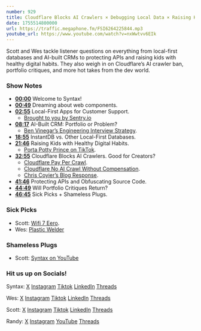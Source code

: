 ```yaml
---
number: 929
title: Cloudflare Blocks AI Crawlers × Debugging Local Data × Raising Kids with Healthy Digital Habits and More
date: 1755514800000
url: https://traffic.megaphone.fm/FSI6264225844.mp3
youtube_url: https://www.youtube.com/watch?v=nxWwtvv6EIk
---
```

	
Scott and Wes tackle listener questions on everything from local-first databases and AI-built CRMs to protecting APIs and raising kids with healthy digital habits. They also weigh in on Cloudflare’s AI crawler ban, portfolio critiques, and more hot takes from the dev world.

### Show Notes

* **[00:00](#t=00:00)** Welcome to Syntax!
* **[00:49](#t=00:49)** Dreaming about web components.
* **[02:55](#t=02:55)** Local-First Apps for Customer Support.
  * [Brought to you by Sentry.io](https://sentry.io/syntax/)
* **[08:17](#t=08:17)** AI-Built CRM: Portfolio or Problem?
  * [Ben Vinegar’s Engineering Interview Strategy](https://x.com/bentlegen/status/1956318238603624875).
* **[18:55](#t=18:55)** InstantDB vs. Other Local-First Databases.
* **[21:46](#t=21:46)** Raising Kids with Healthy Digital Habits.
  * [Porta Potty Prince on TikTok](https://www.tiktok.com/@portapottyprince1).
* **[32:55](#t=32:55)** Cloudflare Blocks AI Crawlers. Good for Creators?
  * [Cloudflare Pay Per Crawl](https://blog.cloudflare.com/introducing-pay-per-crawl/).
  * [Cloudflare No AI Crawl Without Compensation](https://blog.cloudflare.com/content-independence-day-no-ai-crawl-without-compensation/).
  * [Chris Coyier’s Blog Response](https://chriscoyier.net/2025/07/23/impact-of-ai-on-tech-content-creators/).
* **[41:46](#t=41:46)** Protecting APIs and Obfuscating Source Code.
* **[44:49](#t=44:49)** Will Portfolio Critiques Return?
* **[46:45](#t=46:45)** Sick Picks + Shameless Plugs.

### Sick Picks

- Scott: [Wifi 7 Eero](https://amzn.to/4lt7OXZ).
- Wes: [Plastic Welder](https://www.amazon.ca/RX-WELD-Plastic-Welding-D1052628/dp/B0D8KQLWF4/?th=1)

### Shameless Plugs

- Scott: [Syntax on YouTube](www.youtube.com/@syntaxfm)

### Hit us up on Socials!

Syntax: [X](https://twitter.com/syntaxfm) [Instagram](https://www.instagram.com/syntax_fm/) [Tiktok](https://www.tiktok.com/@syntaxfm) [LinkedIn](https://www.linkedin.com/company/96077407/admin/feed/posts/) [Threads](https://www.threads.net/@syntax_fm)

Wes: [X](https://twitter.com/wesbos) [Instagram](https://www.instagram.com/wesbos/) [Tiktok](https://www.tiktok.com/@wesbos) [LinkedIn](https://www.linkedin.com/in/wesbos/) [Threads](https://www.threads.net/@wesbos)

Scott: [X](https://twitter.com/stolinski) [Instagram](https://www.instagram.com/stolinski/) [Tiktok](https://www.tiktok.com/@stolinski) [LinkedIn](https://www.linkedin.com/in/stolinski/) [Threads](https://www.threads.net/@stolinski)

Randy: [X](https://twitter.com/randyrektor) [Instagram](https://www.instagram.com/randyrektor/) [YouTube](https://www.youtube.com/@randyrektor) [Threads](https://www.threads.net/@randyrektor)